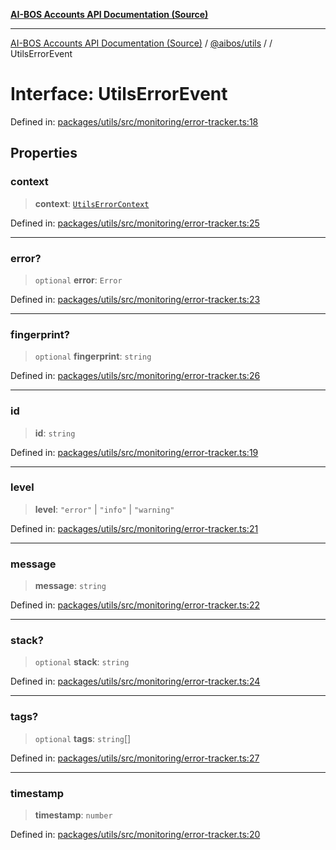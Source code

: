 [**AI-BOS Accounts API Documentation (Source)**](../../../README.md)

***

[AI-BOS Accounts API Documentation (Source)](../../../README.md) / [@aibos/utils](../README.md) / [](../README.md) / UtilsErrorEvent

# Interface: UtilsErrorEvent

Defined in: [packages/utils/src/monitoring/error-tracker.ts:18](https://github.com/pohlai88/accounts/blob/48103fb36d28b2b9bfb33472b6de2f719773cde9/packages/utils/src/monitoring/error-tracker.ts#L18)

## Properties

### context

> **context**: [`UtilsErrorContext`](UtilsErrorContext.md)

Defined in: [packages/utils/src/monitoring/error-tracker.ts:25](https://github.com/pohlai88/accounts/blob/48103fb36d28b2b9bfb33472b6de2f719773cde9/packages/utils/src/monitoring/error-tracker.ts#L25)

***

### error?

> `optional` **error**: `Error`

Defined in: [packages/utils/src/monitoring/error-tracker.ts:23](https://github.com/pohlai88/accounts/blob/48103fb36d28b2b9bfb33472b6de2f719773cde9/packages/utils/src/monitoring/error-tracker.ts#L23)

***

### fingerprint?

> `optional` **fingerprint**: `string`

Defined in: [packages/utils/src/monitoring/error-tracker.ts:26](https://github.com/pohlai88/accounts/blob/48103fb36d28b2b9bfb33472b6de2f719773cde9/packages/utils/src/monitoring/error-tracker.ts#L26)

***

### id

> **id**: `string`

Defined in: [packages/utils/src/monitoring/error-tracker.ts:19](https://github.com/pohlai88/accounts/blob/48103fb36d28b2b9bfb33472b6de2f719773cde9/packages/utils/src/monitoring/error-tracker.ts#L19)

***

### level

> **level**: `"error"` \| `"info"` \| `"warning"`

Defined in: [packages/utils/src/monitoring/error-tracker.ts:21](https://github.com/pohlai88/accounts/blob/48103fb36d28b2b9bfb33472b6de2f719773cde9/packages/utils/src/monitoring/error-tracker.ts#L21)

***

### message

> **message**: `string`

Defined in: [packages/utils/src/monitoring/error-tracker.ts:22](https://github.com/pohlai88/accounts/blob/48103fb36d28b2b9bfb33472b6de2f719773cde9/packages/utils/src/monitoring/error-tracker.ts#L22)

***

### stack?

> `optional` **stack**: `string`

Defined in: [packages/utils/src/monitoring/error-tracker.ts:24](https://github.com/pohlai88/accounts/blob/48103fb36d28b2b9bfb33472b6de2f719773cde9/packages/utils/src/monitoring/error-tracker.ts#L24)

***

### tags?

> `optional` **tags**: `string`[]

Defined in: [packages/utils/src/monitoring/error-tracker.ts:27](https://github.com/pohlai88/accounts/blob/48103fb36d28b2b9bfb33472b6de2f719773cde9/packages/utils/src/monitoring/error-tracker.ts#L27)

***

### timestamp

> **timestamp**: `number`

Defined in: [packages/utils/src/monitoring/error-tracker.ts:20](https://github.com/pohlai88/accounts/blob/48103fb36d28b2b9bfb33472b6de2f719773cde9/packages/utils/src/monitoring/error-tracker.ts#L20)
